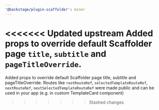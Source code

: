 ```yaml
---
'@backstage/plugin-scaffolder': minor
---
```


<<<<<<< Updated upstream
Added props to override default Scaffolder page `title`, `subtitle` and `pageTitleOverride`.
=======
Added props to override default Scaffolder page title, subtitle and pageTitleOverride.
Routes like `rootRouteRef`, `selectedTemplateRouteRef`, `nextRouteRef`, `nextSelectedTemplateRouteRef` were made public and can be used in your app (e.g. in custom TemplateCard component)

> > > > > > > Stashed changes
